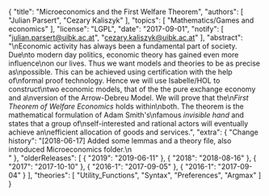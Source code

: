 {
    "title": "Microeconomics and the First Welfare Theorem",
    "authors": [
        "Julian Parsert",
        "Cezary Kaliszyk"
    ],
    "topics": [
        "Mathematics/Games and economics"
    ],
    "license": "LGPL",
    "date": "2017-09-01",
    "notify": [
        "julian.parsert@uibk.ac.at",
        "cezary.kaliszyk@uibk.ac.at"
    ],
    "abstract": "\nEconomic activity has always been a fundamental part of society. Due\nto modern day politics, economic theory has gained even more influence\non our lives. Thus we want models and theories to be as precise as\npossible. This can be achieved using certification with the help of\nformal proof technology. Hence we will use Isabelle/HOL to construct\ntwo economic models, that of the the pure exchange economy and a\nversion of the Arrow-Debreu Model. We will prove that the\n<i>First Theorem of Welfare Economics</i> holds within\nboth. The theorem is the mathematical formulation of Adam Smith's\nfamous <i>invisible hand</i> and states that a group of\nself-interested and rational actors will eventually achieve an\nefficient allocation of goods and services.",
    "extra": {
        "Change history": "[2018-06-17] Added some lemmas and a theory file, also introduced Microeconomics folder.\n<br>"
    },
    "olderReleases": [
        {
            "2019": "2019-06-11"
        },
        {
            "2018": "2018-08-16"
        },
        {
            "2017": "2017-10-10"
        },
        {
            "2016-1": "2017-09-05"
        },
        {
            "2016-1": "2017-09-04"
        }
    ],
    "theories": [
        "Utility_Functions",
        "Syntax",
        "Preferences",
        "Argmax"
    ]
}
